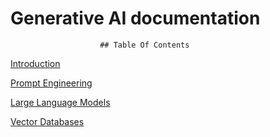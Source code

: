 # Generative AI documentation

                        ## Table Of Contents
[Introduction](./topics/introduction.md)

[Prompt Engineering](./topics/prompt_engineering.md)

[Large Language Models](./topics/LLM.md)

[Vector Databases](./topics/vector_database.md)
